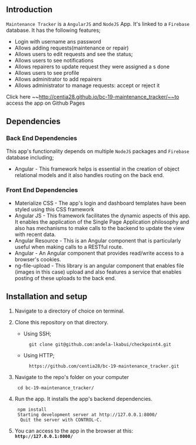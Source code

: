 ## **Introduction**

`Maintenance Tracker` is a `AngularJS` and `NodeJS` App. It's linked to a `Firebase` database.
It has the following features;
* Login with username ans password
* Allows adding requests(maintenance or repair)
* Allows users to edit requests and see the status;
* Allows users to see notifications
* Allows repairers to update request they were assigned a s done
* Allows users to see profile
* Allows adminitrator to add repairers
* Allows administrator to manage requests: accept or reject it

Click here ~~http://centia28.github.io/bc-19-maintenance_tracker/~~to access the app on Github Pages

## Dependencies

### Back End Dependencies

This app's functionality depends on multiple `NodeJS` packages  and `Firebase` database including;
* Angular - This framework helps is essential in the creation of object relational models and it also handles routing on the back end.

### Front End Dependencies

* Materialize CSS - The app's login and dashboard templates have been styled using this CSS framework
* Angular JS - This framework facilitates the dynamic aspects of this app. It enables the application of the Single Page Application philosophy and also has mechanisms to make calls to the backend to update the view with recent data.
* Angular Resource - This is an Angular component that is particularly useful when making calls to a RESTful route.
* Angular - An Angular component that provides read/write access to a browser's cookies.
* ng-file-upload - This library is an angular component that enables file (images in this case) upload and also features a service that enables posting of these uploads to the back end.

## Installation and setup

1. Navigate to a directory of choice on terminal.
2. Clone this repository on that directory.

    * Using SSH;
    
            git clone git@github.com:andela-lkabui/checkpoint4.git
    * Using HTTP;

            https://github.com/centia28/bc-19-maintenance_tracker.git
3. Navigate to the repo's folder on your computer

        cd bc-19-maintenance_tracker/
4. Run the app. It installs the app's backend dependencies.
        
        npm install
        Starting development server at http://127.0.0.1:8000/
         Quit the server with CONTROL-C.

5. You can access to the app in the browser at this: **`http://127.0.0.1:8000/`**
